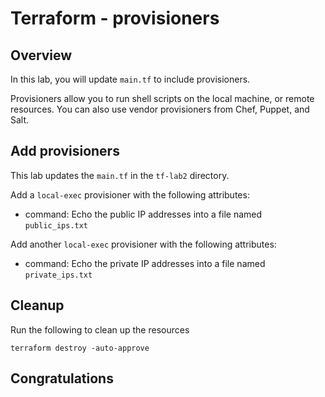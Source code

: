 # Terraform - provisioners

## Overview 
In this lab, you will update `main.tf` to include provisioners.

Provisioners allow you to run shell scripts on the local machine, or remote resources. You can also use vendor provisioners from Chef, Puppet, and Salt.

## Add provisioners
This lab updates the `main.tf` in the `tf-lab2` directory. 

Add a `local-exec` provisioner with the following attributes: 
- command: Echo the public IP addresses into a file named `public_ips.txt`

Add another `local-exec` provisioner with the following attributes: 
- command: Echo the private IP addresses into a file named `private_ips.txt`



## Cleanup

Run the following to clean up the resources

```
terraform destroy -auto-approve
```



## Congratulations
